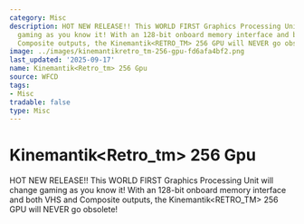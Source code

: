 ```yaml
---
category: Misc
description: HOT NEW RELEASE!! This WORLD FIRST Graphics Processing Unit will change
  gaming as you know it! With an 128-bit onboard memory interface and both VHS and
  Composite outputs, the Kinemantik<RETRO_TM> 256 GPU will NEVER go obsolete!
image: ../images/kinemantikretro_tm-256-gpu-fd6afa4bf2.png
last_updated: '2025-09-17'
name: Kinemantik<Retro_tm> 256 Gpu
source: WFCD
tags:
- Misc
tradable: false
type: Misc
---
```


# Kinemantik<Retro_tm> 256 Gpu

HOT NEW RELEASE!! This WORLD FIRST Graphics Processing Unit will change gaming as you know it! With an 128-bit onboard memory interface and both VHS and Composite outputs, the Kinemantik<RETRO_TM> 256 GPU will NEVER go obsolete!

